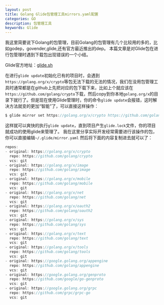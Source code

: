 ```yaml
---
layout: post
title: Golang Glide包管理工具mirrors.yaml配置
categories: GO
description: 包管理工具
keywords: Glide
---
```


我这里简要说下Golang的包管理，目前Golang的包管理有几个比较用的多的，比如godep，govender,glide,还有官方最近推出的dep。
本篇文章是对Glide包在进行包管理时遇到下载包出现错误的一个小结。

Glide官方地址：[glide.sh]("glide.sh")

在进行`glide update`初始化已有的项目时，会遇到
` https://golang.org/x/crypto`等包无法下载的无法的情况，我们在没用包管理工具时通常都是在github上先把对应的包下载下来，比如上个就应该在` https://github.com/golang/crypto`下载，然后copy到你本地`golang.org/x`的目录下就行了。但是现在使用Glide管理时，你的命令`glide update`会报错，这时解决方法就变的更加“智能”了，可以直接这样操作：
```go
$ glide mirror set https://golang.org/x/crypto https://github.com/golang/crypto --vcs git
```
这样就可以爽快的执行`glide update`，直到项目产生`glide.lock`文件，你的项目就成功的使用glide来管理了。
我在这里分享实际开发经常需要进行该操作的包，你可以直接编辑`~/.glide/mirror.yaml`
然后将下面的内容复制进去就可以了：
```go
repos:
- original: https://golang.org/x/crypto
  repo: https://github.com/golang/crypto
  vcs: git
- original: https://golang.org/x/image
  repo: https://github.com/golang/image
  vcs: git
- original: https://golang.org/x/mobile
  repo: https://github.com/golang/mobile
  vcs: git
- original: https://golang.org/x/net
  repo: https://github.com/golang/net
  vcs: git
- original: https://golang.org/x/oauth2
  repo: https://github.com/golang/oauth2
  vcs: git
- original: https://golang.org/x/sys
  repo: https://github.com/golang/sys
  vcs: git
- original: https://golang.org/x/text
  repo: https://github.com/golang/text
  vcs: git
- original: https://golang.org/x/tools
  repo: https://github.com/golang/tools
  vcs: git
- original: https://google.golang.org/appengine
  repo: https://github.com/golang/appengine
  vcs: git
- original: https://google.golang.org/genproto
  repo: https://github.com/google/go-genproto
  vcs: git
- original: https://google.golang.org/grpc
  repo: https://github.com/grpc/grpc-go
  vcs: git

```